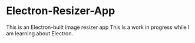 # Electron-Resizer-App
This is an Electron-built image resizer app
This is a work in progress while I am learning about Electron.

